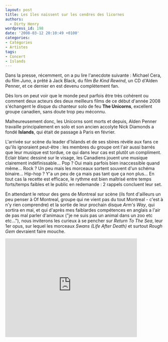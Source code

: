 ```yaml
---
layout: post
title: Les îles naissent sur les cendres des licornes
authors:
  - Dirty Henry
wordpress_id: 198
date: '2008-03-12 20:10:49 +0100'
categories:
- Catégories
- Artistes
tags:
- Concert
- Islands
---
```

Dans la presse, récemment, on a pu lire l'anecdote suivante : Michael Cera, du film *Juno*, a prêté à Jack Black, du film *Be Kind Rewind*, un CD d'Alden Penner, et ce dernier en est devenu complètement fan.

Dès lors on peut voir que le monde peut parfois être très cohérent ou comment deux acteurs des deux meilleurs films de ce début d'année 2008 s'échangent le disque du chanteur solo de feu __The Unicorns__, excellent groupe canadien, sans doute trop peu méconnu.

<img319>

Malheureusement donc, les Unicorns sont morts et depuis, Alden Penner travaille principalement en solo et son ancien accolyte Nick Diamonds a fondé __Islands__, qui était de passage à Paris en février.

L'arrivée sur scène du leader d'Islands et de ses sbires révèle aux fans ce qu'ils ignoraient peut-être : les membres du groupe ont l'air aussi barrés que leur musique est tordue, ce qui dans leur cas est plutôt un compliment. Eclair blanc dessiné sur le visage, les Canadiens jouent une musique clairement indéfinissable... Pop ? Oui mais parfois bien inaccessible quand même... Rock ? Un peu mais les morceaux sortent souvent d'un schéma binaire... Hip-hop ? Y'a un peu de ça mais pas tant que ça non plus... En tout cas la recette est efficace, le rythme est bien maîtrisé entre temps forts/temps faibles et le public en redemande : 2 rappels concluent leur set.

En attendant le retour des gens de Montreal sur scène (ils font d'ailleurs un peu penser à Of Montreal, groupe qui ne vient pas du tout Montreal - c'est à n'y rien comprendre) et la sortie de leur prochain disque *Arm's Way*, qui sortira en mai, et qui d'après mes faiblardes compétences en anglais a l'air de pas mal parler d'animaux ("je ne suis pas un animal dans un zoo etc etc..."), nous inviterons les curieux à se pencher sur *Return To The Sea*, leur 1er opus, sur lequel les morceaux *Swans (Life After Death)* et surtout *Rough Gem* devraient faire mouche.

<iframe width="420" height="315" src="http://www.youtube.com/embed/RpQwZ_gdE1w" frameborder="0" allowfullscreen></iframe>
